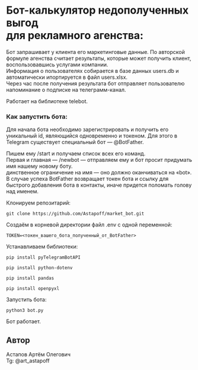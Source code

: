 # Бот-калькулятор недополученных выгод <br /> для рекламного агенства:

Бот запрашивает у клиента его маркетинговые данные.
По авторской формуле агенства считает результаты, которые может получить клиент, воспользовавшись услугами компании.<br />
Информация о пользователях собирается в базе данных users.db и автоматически ипортируется в файл users.xlsx.<br />
Через час после получения результата бот отправляет пользователю напоминание о подписке на телеграмм-канал.<br />

Работает на библиотеке telebot.

### Как запустить бота:

Для начала бота необходимо зарегистрировать и получить его уникальный id, являющийся одновременно и токеном.
Для этого в Telegram существует специальный бот — @BotFather.

Пишем ему /start и получаем список всех его команд.<br />
Первая и главная — /newbot — отправляем ему и бот просит придумать имя нашему новому боту. <br />
динственное ограничение на имя — оно должно оканчиваться на «bot». <br />
В случае успеха BotFather возвращает токен бота и ссылку для быстрого добавления бота в контакты, иначе придется поломать голову над именем.

Клонируем репозитарий:

```
git clone https://github.com/Astapoff/market_bot.git
```

Создаём в корневой директории файл .env с одной переменной:

```
TOKEN=<токен_вашего_бота_полученный_от_BotFather>
```

Устанавливаем библиотеки:

```
pip install pyTelegramBotAPI
```
```
pip install python-dotenv
```
```
pip install pandas
```
```
pip install openpyxl
```


Запустить бота:

```
python3 bot.py
```

Бот работает.


## Автор
Астапов Артём Олегович <br />
Tg: @art_astapoff